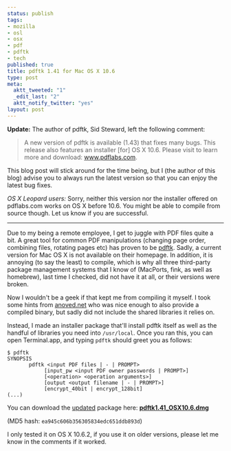 ```yaml
--- 
status: publish
tags: 
- mozilla
- osl
- osx
- pdf
- pdftk
- tech
published: true
title: pdftk 1.41 for Mac OS X 10.6
type: post
meta: 
  aktt_tweeted: "1"
  _edit_last: "2"
  aktt_notify_twitter: "yes"
layout: post
---
```

<strong>Update:</strong> The author of pdftk, Sid Steward, left the following comment:
<blockquote>
A new version of pdftk is available (1.43) that fixes many bugs. This release also features an installer [for] OS X 10.6. Please visit to learn more and download: <a href="http://www.pdflabs.com">www.pdflabs.com</a>.
</blockquote>
This blog post will stick around for the time being, but I (the author of this blog) advise you to always run the latest version so that you can enjoy the latest bug fixes.

<em>OS X Leopard users:</em> Sorry, neither this version nor the installer offered on pdflabs.com works on OS X before 10.6. You might be able to compile from source though. Let us know if you are successful.
<hr />

Due to my being a remote employee, I get to juggle with PDF files quite a bit. A great tool for common PDF manipulations (changing page order, combining files, rotating pages etc) has proven to be <a href="http://www.pdfhacks.com/pdftk/">pdftk</a>. Sadly, a current version for Mac OS X is not available on their homepage. In addition, it is annoying (to say the least) to compile, which is why all three third-party package management systems that I know of (MacPorts, fink, as well as homebrew), last time I checked, did not have it at all, or their versions were broken.

Now I wouldn't be a geek if that kept me from compiling it myself. I took some hints from <a href="http://anoved.net/2007/11/pdftk-141-for-intel-macs/">anoved.net</a> who was nice enough to also provide a compiled binary, but sadly did not include the shared libraries it relies on.

Instead, I made an installer package that'll install pdftk itself as well as the handful of libraries you need into <code>/usr/local</code>. Once you ran this, you can open Terminal.app, and typing <code>pdftk</code> should greet you as follows:

<pre><code>$ pdftk
SYNOPSIS
       pdftk &lt;input PDF files | - | PROMPT&gt;
            [input_pw &lt;input PDF owner passwords | PROMPT&gt;]
            [&lt;operation&gt; &lt;operation arguments&gt;]
            [output &lt;output filename | - | PROMPT&gt;]
            [encrypt_40bit | encrypt_128bit]
(...)
</code></pre>

You can download the <ins datetime="2010-03-18T16:51:12+00:00">updated</ins> package here: <strong><a href="http://fredericiana.com/downloads/pdftk1.41_OSX10.6.dmg">pdftk1.41_OSX10.6.dmg</a></strong>

(MD5 hash: <code>ea945c606b356305834edc651ddb893d</code>)

I only tested it on OS X 10.6.2, if you use it on older versions, please let me know in the comments if it worked.
